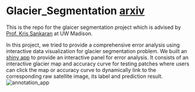 # Glacier_Segmentation [arxiv](https://arxiv.org/pdf/2112.08184.pdf)

This is the repo for the glaicer segmentation project which is advised by [Prof. Kris Sankaran](https://stat.wisc.edu/staff/sankaran-kris/) at UW Madison.

In this project, we tried to provide a comprehensive error analysis using interactive data visualization for glacier segmentation problem. We built an [shiny app](https://bruce-zheng.shinyapps.io/glacier_segmententation/) to provide an interactive panel for error analysis. It consists of an interactive glacier map and accuracy curve for testing patches where users can click the map or accuracy curve to dynamically link to the corresponding raw satellite image, its label and prediction result. ![annotation_app](https://user-images.githubusercontent.com/91963401/147982481-5906df11-83eb-4c64-aa3a-02c2b398a1bd.jpg)

